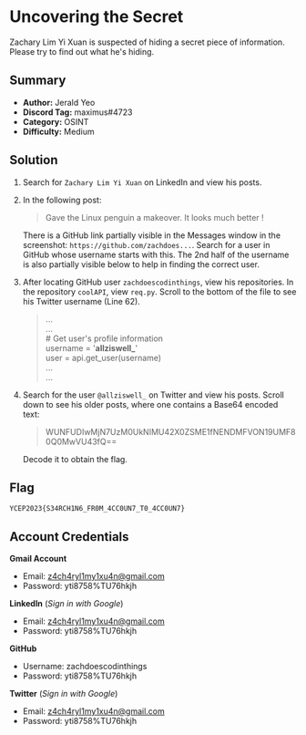 # Uncovering the Secret
Zachary Lim Yi Xuan is suspected of hiding a secret piece of information. Please try to find out what he's hiding.

## Summary
+ **Author:** Jerald Yeo
+ **Discord Tag:** maximus#4723
+ **Category:** OSINT
+ **Difficulty:** Medium

## Solution
1. Search for `Zachary Lim Yi Xuan` on LinkedIn and view his posts.
2. In the following post:

    > Gave the Linux penguin a makeover. It looks much better !

    There is a GitHub link partially visible in the Messages window in the screenshot: `https://github.com/zachdoes...`. Search for a user in GitHub whose username starts with this. The 2nd half of the username is also partially visible below to help in finding the correct user.

3. After locating GitHub user `zachdoescodinthings`, view his repositories. In the repository `coolAPI`, view `req.py`. Scroll to the bottom of the file to see his Twitter username (Line 62).

    > ...  
    > ...  
    > \# Get user's profile information  
    > username = '**allziswell_**'  
    > user = api.get_user(username)  
    > ...  
    > ...  

4. Search for the user `@allziswell_` on Twitter and view his posts. Scroll down to see his older posts, where one contains a Base64 encoded text:

    > WUNFUDIwMjN7UzM0UkNIMU42X0ZSME1fNENDMFVON19UMF80Q0MwVU43fQ==

    Decode it to obtain the flag.

## Flag
```
YCEP2023{S34RCH1N6_FR0M_4CC0UN7_T0_4CC0UN7}
```

## Account Credentials
**Gmail Account**
+ Email: z4ch4ryl1my1xu4n@gmail.com
+ Password: yti8758%TU76hkjh

**LinkedIn** (_Sign in with Google_)
+ Email: z4ch4ryl1my1xu4n@gmail.com
+ Password: yti8758%TU76hkjh

**GitHub**
+ Username: zachdoescodinthings
+ Password: yti8758%TU76hkjh

**Twitter** (_Sign in with Google_)
+ Email: z4ch4ryl1my1xu4n@gmail.com
+ Password: yti8758%TU76hkjh
